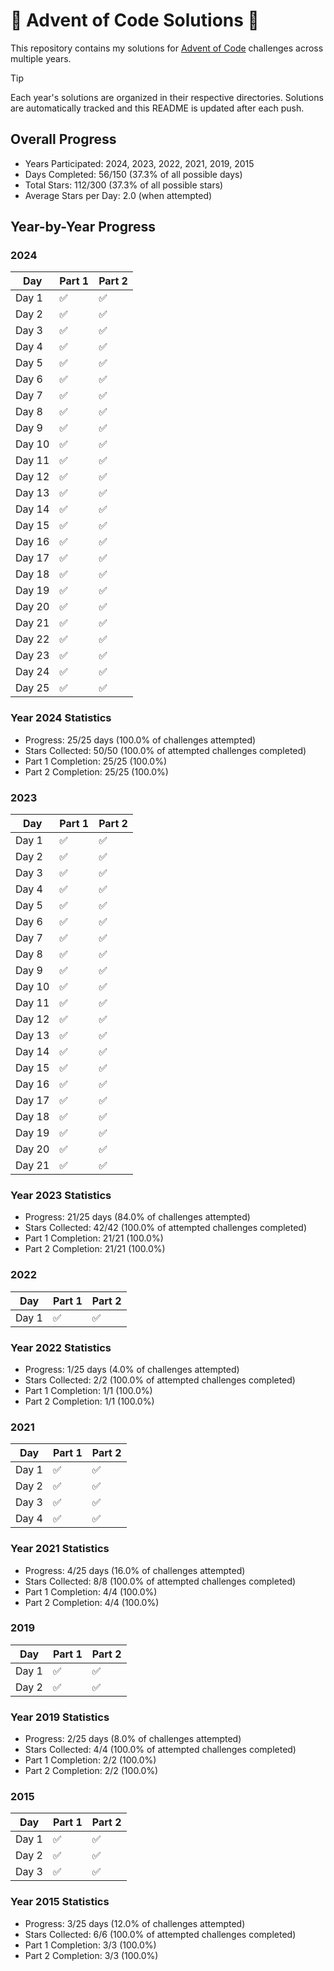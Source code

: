 # 🎄 Advent of Code Solutions 🎄

This repository contains my solutions for [Advent of Code](https://adventofcode.com/) challenges across multiple years.

> [!TIP]
> Each year's solutions are organized in their respective directories. Solutions are automatically tracked and this README is updated after each push.

## Overall Progress
- Years Participated: 2024, 2023, 2022, 2021, 2019, 2015
- Days Completed: 56/150 (37.3% of all possible days)
- Total Stars: 112/300 (37.3% of all possible stars)
- Average Stars per Day: 2.0 (when attempted)


## Year-by-Year Progress


### 2024

| Day    | Part 1  | Part 2  |
|--------|---------|---------|
| Day  1 | ✅     | ✅     |
| Day  2 | ✅     | ✅     |
| Day  3 | ✅     | ✅     |
| Day  4 | ✅     | ✅     |
| Day  5 | ✅     | ✅     |
| Day  6 | ✅     | ✅     |
| Day  7 | ✅     | ✅     |
| Day  8 | ✅     | ✅     |
| Day  9 | ✅     | ✅     |
| Day 10 | ✅     | ✅     |
| Day 11 | ✅     | ✅     |
| Day 12 | ✅     | ✅     |
| Day 13 | ✅     | ✅     |
| Day 14 | ✅     | ✅     |
| Day 15 | ✅     | ✅     |
| Day 16 | ✅     | ✅     |
| Day 17 | ✅     | ✅     |
| Day 18 | ✅     | ✅     |
| Day 19 | ✅     | ✅     |
| Day 20 | ✅     | ✅     |
| Day 21 | ✅     | ✅     |
| Day 22 | ✅     | ✅     |
| Day 23 | ✅     | ✅     |
| Day 24 | ✅     | ✅     |
| Day 25 | ✅     | ✅     |

### Year 2024 Statistics
- Progress: 25/25 days (100.0% of challenges attempted)
- Stars Collected: 50/50 (100.0% of attempted challenges completed)
- Part 1 Completion: 25/25 (100.0%)
- Part 2 Completion: 25/25 (100.0%)


### 2023

| Day    | Part 1  | Part 2  |
|--------|---------|---------|
| Day  1 | ✅     | ✅     |
| Day  2 | ✅     | ✅     |
| Day  3 | ✅     | ✅     |
| Day  4 | ✅     | ✅     |
| Day  5 | ✅     | ✅     |
| Day  6 | ✅     | ✅     |
| Day  7 | ✅     | ✅     |
| Day  8 | ✅     | ✅     |
| Day  9 | ✅     | ✅     |
| Day 10 | ✅     | ✅     |
| Day 11 | ✅     | ✅     |
| Day 12 | ✅     | ✅     |
| Day 13 | ✅     | ✅     |
| Day 14 | ✅     | ✅     |
| Day 15 | ✅     | ✅     |
| Day 16 | ✅     | ✅     |
| Day 17 | ✅     | ✅     |
| Day 18 | ✅     | ✅     |
| Day 19 | ✅     | ✅     |
| Day 20 | ✅     | ✅     |
| Day 21 | ✅     | ✅     |

### Year 2023 Statistics
- Progress: 21/25 days (84.0% of challenges attempted)
- Stars Collected: 42/42 (100.0% of attempted challenges completed)
- Part 1 Completion: 21/21 (100.0%)
- Part 2 Completion: 21/21 (100.0%)


### 2022

| Day    | Part 1  | Part 2  |
|--------|---------|---------|
| Day  1 | ✅     | ✅     |

### Year 2022 Statistics
- Progress: 1/25 days (4.0% of challenges attempted)
- Stars Collected: 2/2 (100.0% of attempted challenges completed)
- Part 1 Completion: 1/1 (100.0%)
- Part 2 Completion: 1/1 (100.0%)


### 2021

| Day    | Part 1  | Part 2  |
|--------|---------|---------|
| Day  1 | ✅     | ✅     |
| Day  2 | ✅     | ✅     |
| Day  3 | ✅     | ✅     |
| Day  4 | ✅     | ✅     |

### Year 2021 Statistics
- Progress: 4/25 days (16.0% of challenges attempted)
- Stars Collected: 8/8 (100.0% of attempted challenges completed)
- Part 1 Completion: 4/4 (100.0%)
- Part 2 Completion: 4/4 (100.0%)


### 2019

| Day    | Part 1  | Part 2  |
|--------|---------|---------|
| Day  1 | ✅     | ✅     |
| Day  2 | ✅     | ✅     |

### Year 2019 Statistics
- Progress: 2/25 days (8.0% of challenges attempted)
- Stars Collected: 4/4 (100.0% of attempted challenges completed)
- Part 1 Completion: 2/2 (100.0%)
- Part 2 Completion: 2/2 (100.0%)


### 2015

| Day    | Part 1  | Part 2  |
|--------|---------|---------|
| Day  1 | ✅     | ✅     |
| Day  2 | ✅     | ✅     |
| Day  3 | ✅     | ✅     |

### Year 2015 Statistics
- Progress: 3/25 days (12.0% of challenges attempted)
- Stars Collected: 6/6 (100.0% of attempted challenges completed)
- Part 1 Completion: 3/3 (100.0%)
- Part 2 Completion: 3/3 (100.0%)